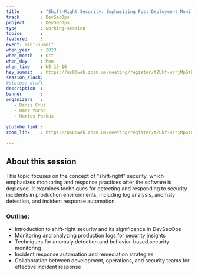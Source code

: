 ```yaml
---
title        : "Shift-Right Security: Emphasizing Post-Deployment Monitoring and Response (Panel)"
track        : DevSecOps
project      : DevSecOps
type         : working-session
topics       :
featured     :
event: mini-summit
when_year    : 2023
when_month   : Oct
when_day     : Mon
when_time    : WS-15-16
hey_summit   : https://us06web.zoom.us/meeting/register/tZUkf-urrjMpGtLDM5cezDhS7ybg28mmiYdp
session_slack:
#status: draft
description  :
banner       : 
organizers   :
   - Dinis Cruz
   - Omer Yaron
   - Marius Poskus
  
youtube_link : 
zoom_link    : https://us06web.zoom.us/meeting/register/tZUkf-urrjMpGtLDM5cezDhS7ybg28mmiYdp

---
```



## About this session
This topic focuses on the concept of "shift-right" security, which emphasizes monitoring and response practices after the software is deployed. It examines techniques for detecting and responding to security incidents in production environments, including log analysis, anomaly detection, and incident response automation.
### Outline:
- Introduction to shift-right security and its significance in DevSecOps
- Monitoring and analyzing production logs for security insights
- Techniques for anomaly detection and behavior-based security monitoring
- Incident response automation and remediation strategies
- Collaboration between development, operations, and security teams for effective incident response

